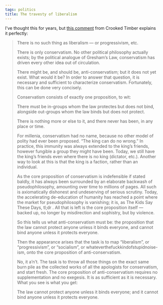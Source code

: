 ```yaml
---
tags: politics
title: The travesty of liberalism
---
```


I've thought this for years, but [this comment](https://crookedtimber.org/2018/03/21/liberals-against-progressives/#comment-729288) from Crooked Timber explains it perfectly: 

<blockquote> 
There is no such thing as liberalism — or progressivism, etc.

There is only conservatism. No other political philosophy actually exists; by the political analogue of Gresham’s Law, conservatism has driven every other idea out of circulation.

There might be, and should be, anti-conservatism; but it does not yet exist. What would it be? In order to answer that question, it is necessary and sufficient to characterize conservatism. Fortunately, this can be done very concisely.

Conservatism consists of exactly one proposition, to wit:

There must be in-groups whom the law protectes but does not bind, alongside out-groups whom the law binds but does not protect.

There is nothing more or else to it, and there never has been, in any place or time.

For millenia, conservatism had no name, because no other model of polity had ever been proposed. “The king can do no wrong.” In practice, this immunity was always extended to the king’s friends, however fungible a group they might have been. Today, we still have the king’s friends even where there is no king (dictator, etc.). Another way to look at this is that the king is a faction, rather than an individual.

As the core proposition of conservatism is indefensible if stated baldly, it has always been surrounded by an elaborate backwash of pseudophilosophy, amounting over time to millions of pages. All such is axiomatically dishonest and undeserving of serious scrutiny. Today, the accelerating de-education of humanity has reached a point where the market for pseudophilosophy is vanishing; it is, as The Kids Say These Days, tl;dr . All that is left is the core proposition itself — backed up, no longer by misdirection and sophistry, but by violence.

So this tells us what anti-conservatism must be: the proposition that the law cannot protect anyone unless it binds everyone, and cannot bind anyone unless it protects everyone.

Then the appearance arises that the task is to map “liberalism”, or “progressivism”, or “socialism”, or whateverthefuckkindofstupidnoise-ism, onto the core proposition of anti-conservatism.

No, it a’n’t. The task is to throw all those things on the exact same burn pile as the collected works of all the apologists for conservatism, and start fresh. The core proposition of anti-conservatism requires no supplementation and no exegesis. It is as sufficient as it is necessary. What you see is what you get:

The law cannot protect anyone unless it binds everyone; and it cannot bind anyone unless it protects everyone.
</blockquote> 
